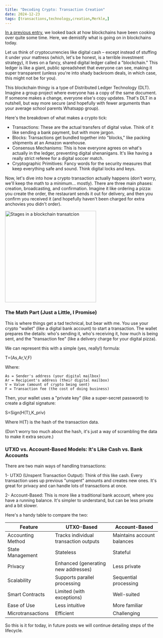 ```yaml
---
title: "Decoding Crypto: Transaction Creation"
date: 2024-12-23
tags: [transactions,technology,creation,Merkle,]
---
```


<head>
<link rel="alternate" type="application/atom+xml" title="{{ site.title }}" href="/feed.xml">
</head>


[In a previous entry](https://lewisbakkero.github.io/tibidabo/audios/Cryptocurrencys_Genesis_A_Technological_History.mp3), we looked back at how blockchains have been cooking over quite some time. Here, we demistify what is going on in blockchains today. 

Let us think of cryptocurrencies like digital cash – except instead of stuffing it under your mattress (which, let's be honest, is a terrible investment strategy), it lives on a fancy, shared digital ledger called a "blockchain." This ledger is like a giant, public spreadsheet that everyone can see, making it super transparent (unless you're into shady backroom deals, in which case, this might not be for you).

This blockchain thingy is a type of Distributed Ledger Technology (DLT). Imagine a group project where everyone has a copy of the same document. If someone makes a change, everyone else's copy updates. That's DLT in a nutshell, but way more secure (and hopefully with fewer arguments than your average school parents Whatsapp group).

Here's the breakdown of what makes a crypto tick:

* Transactions: These are the actual transfers of digital value. Think of it like sending a bank payment, but with more jargon.
* Blocks: Transactions get bundled together into "blocks," like packing shipments at an Amazon warehouse.
* Consensus Mechanisms: This is how everyone agrees on what's actually in the ledger, preventing digital shenanigans. It's like having a really strict referee for a digital soccer match.
* Cryptographic Primitives: Fancy words for the security measures that keep everything safe and sound. Think digital locks and keys.

Now, let's dive into how a crypto transaction actually happens (don't worry, we'll keep the math to a minimum... mostly). There are three main phases: creation, broadcasting, and confirmation. Imagine it like ordering a pizza: you create the order, the restaurant sends it out for delivery, and then you confirm you received it (and hopefully haven't been charged for extra anchovies you didn't order).

<img src="https://lewisbakkero.github.io/tibidabo/images/transaction_stages.jpg" alt="Stages in a blockchain transatcion" width="300"/>

### The Math Part (Just a Little, I Promise)

This is where things get a tad technical, but bear with me. You use your crypto "wallet" (like a digital bank account) to start a transaction. The wallet prepares the details: who's sending it, who's receiving it, how much is being sent, and the "transaction fee" (like a delivery charge for your digital pizza).

We can represent this with a simple (yes, really!) formula:

T=(As​,Ar​,V,F)

Where:

    As​ = Sender's address (your digital mailbox)
    Ar​ = Recipient's address (their digital mailbox)
    V = Value (amount of crypto being sent)
    F = Transaction fee (the cost of doing business)

Then, your wallet uses a "private key" (like a super-secret password) to create a digital signature:

S=Sign(H(T),K_priv)

Where H(T) is the hash of the transaction data.

(Don't worry too much about the hash, it's just a way of scrambling the data to make it extra secure.)

### UTXO vs. Account-Based Models: It's Like Cash vs. Bank Accounts

There are two main ways of handling transactions:

1- UTXO (Unspent Transaction Output): Think of this like cash. Every transaction uses up previous "unspent" amounts and creates new ones. It's great for privacy and can handle lots of transactions at once.

2- Account-Based: This is more like a traditional bank account, where you have a running balance. It's simpler to understand, but can be less private and a bit slower.

Here's a handy table to compare the two:

| Feature           | UTXO-Based                                  | Account-Based                           |
|-------------------|----------------------------------------------|------------------------------------------|
| Accounting Method | Tracks individual transaction outputs         | Maintains account balances                |
| State Management  | Stateless                                    | Stateful                                   |
| Privacy           | Enhanced (generating new addresses)          | Less private                             |
| Scalability       | Supports parallel processing                  | Sequential processing                     |
| Smart Contracts   | Limited (with exceptions)                    | Well-suited                               |
| Ease of Use       | Less intuitive                             | More familiar                            |
| Microtransactions | Efficient                                    | Challenging                              |

So this is it for today, in future posts we will continue detailing steps of the lifecycle. 